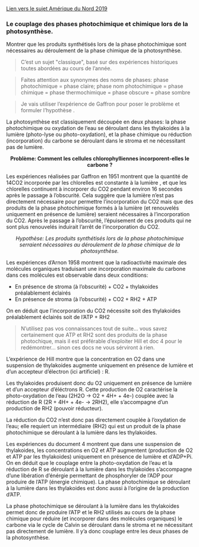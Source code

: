 [Lien vers le sujet Amérique du Nord 2019](http://svt.ac-besancon.fr/bac-s-2019-amerique-du-nord/)

### Le couplage des phases photochimique et chimique lors de la photosynthèse.

Montrer que les produits synthétisés lors de la phase photochimique sont nécessaires au déroulement de la phase chimique de la photosynthèse.

> C’est un sujet "classique", basé sur des expériences historiques toutes abordées au cours de l’année. 

> Faites attention aux synonymes des noms de phases: phase photochimique = phase claire; phase nom photochimique = phase chimique = phase thermochimique = phase obscure = phase sombre


> Je vais utiliser l’expérience de Gaffron pour poser le problème et formuler l’hypothèse .


La photosynthèse est classiquement découpée en deux phases: la phase photochimique ou oxydation de l’eau se déroulant dans les thylakoides à la lumière (photo-lyse ou photo-oxydation), et la phase chimique ou réduction (incorporation) du carbone se déroulant dans le stroma et ne nécessitant pas de lumière.

<p align=center><strong>Problème: Comment les cellules chlorophylliennes incorporent-elles le carbone ?</strong></p>

Les expériences réalisées par Gaffron en 1951 montrent que la quantité de 14CO2 incorporée par les chlorelles est constante à la lumière , et que les chlorelles continuent à incorporer du CO2 pendant environ 16 secondes après le passage à l’obscurité. Cela suggère que la lumière n’est pas directement nécessaire pour permettre l’incorporation du CO2 mais que des produits de la phase photochimique formés à la lumière (et renouvelés uniquement en présence de lumière) seraient nécessaires à l’incorporation du CO2. Après le passage à l’obscurité, l’épuisement de ces produits qui ne sont plus renouvelés induirait l’arrêt de l’incorporation du CO2.

*<p align=center>Hypothèse: Les produits synthétisés lors de la phase photochimique serraient nécessaires au déroulement de la phase chimique de la photosynthèse.</p>*

Les expériences d’Arnon 1958 montrent que la radioactivité maximale des molécules organiques traduisant une incorporation maximale du carbone dans ces molécules est observable dans deux conditions:

- En présence de stroma (à l’obscurité) + CO2 + thylakoides préalablement éclairés 
- En présence de stroma (à l’obscurité) + CO2 + RH2 + ATP

On en déduit que l’incorporation du CO2 nécessite soit des thylakoides préalablement éclairés soit de l’ATP + RH2

> N’utilisez pas vos connaissances tout de suite...   vous savez certainement que ATP et RH2 sont des produits de la phase photochique, mais il est préférable d’exploiter Hill et doc 4 pour le redémontrer... sinon ces docs ne vous sérviront à rien.

L’expérience de Hill montre que la concentration en O2 dans une suspension de thylakoides augmente uniquement en présence de lumière et d’un accepteur d’électron (ici artificiel) : R.

Les thylakoides produisent donc du O2 uniquement en présence de lumière et d’un accepteur d’éléctrons R. Cette production de O2 caractérise la photo-oxydation de l’eau (2H2O -> O2 + 4H+ + 4e-) couplée avec la réduction de R (2R + 4H+ + 4e- -> 2RH2), elle  s’accompagne d’un production de RH2 (pouvoir réducteur). 

La réduction du CO2 n’est donc pas directement couplée à l’oxydation de l’eau; elle requiert un intermédiaire (RH2) qui est un produit de la phase photochimique se déroulant à la lumière dans les thylakoides.

Les expériences du document 4 montrent que dans une suspension de thylakoides, les concentrations en O2 et ATP  augmentent (production de O2 et ATP par les thylakoides) uniquement en présence de lumière et d’ADP+Pi. On en déduit que le couplage entre la photo-oxydation de l’eau et la réduction de R  se déroulant à la lumière dans les thylakoides s’accompagne d’une libération d’énérgie permettant de phosphoryler de l’ADP pour produire de l’ATP (énergie chimique). La phase photochimique se déroulant à la lumière dans les thylakoides est donc aussi à l’origine de la production d’ATP.

La phase photochimique se déroulant à la lumière dans les thylakoides permet donc de produire l’ATP et le RH2 utilisés au cours de la phase chimique pour réduire (et incorporer dans des molécules organiques) le carbone via le cycle de Calvin se déroulant dans le stroma et ne nécessitant pas directement de lumière. Il y’a donc couplage entre les deux phases de la photosynthèse.
